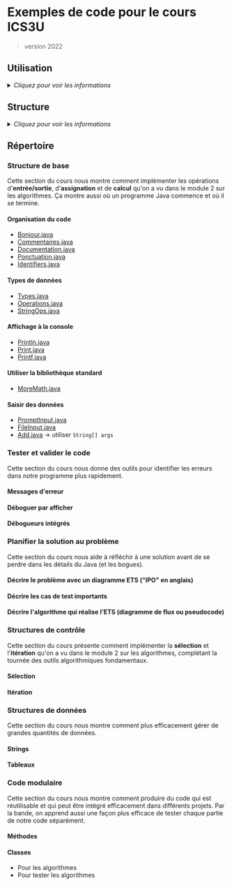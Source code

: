 # Exemples de code pour le cours ICS3U
> version 2022

## Utilisation

<details>
    <summary><i>Cliquez pour voir les informations</i></summary>

Les exemples sont préparés pour téléchargement par les élèves du cours ICS3U de M. Crowley. 

* Cloner le répertoire sur votre ordinateur
* Si l'enseignant ajoute des nouveaux fichiers, simplement faire un Fetch (cliquer sur le bouton synchroniser dans VS Code)
* Vous ne pouvez pas pousser vos changements dans ce dossier. Le partage se fait à sens unique.

Ces exemples sont complémentaires aux leçons présentées en classe et sont souvent la base des exercices.

</details>


## Structure

<details>
    <summary><i>Cliquez pour voir les informations</i></summary>

Tout le code se trouve dans le même dossier racine - c'est voulu : on peut alors facilement utiliser du code de n'importe quel fichier existant dans n'importe quel nouveau fichier. Dans le jargon de Java, tout le code se trouve dans le même *package*, et les membres d'un package peuvent toujours se voir.

</details>

## Répertoire

### Structure de base

Cette section du cours nous montre comment implémenter les opérations d'**entrée/sortie**, d'**assignation** et de **calcul** qu'on a vu dans le module 2 sur les algorithmes. Ça montre aussi où un programme Java commence et où il se termine.

#### Organisation du code

* [Bonjour.java](Bonjour.java)
* [Commentaires.java](Commentaires.java)
* [Documentation.java](Documentation.java)
* [Ponctuation.java](Ponctuation.java)
* [Identifiers.java](Identifiers.java)

#### Types de données

* [Types.java](Types.java)
* [Operations.java](Operations.java)
* [StringOps.java](StringOps.java)

#### Affichage à la console

* [Println.java](Println.java)
* [Print.java](Print.java)
* [Printf.java](Printf.java)

#### Utiliser la bibliothèque standard

* [MoreMath.java](MoreMath.java)

#### Saisir des données

* [PromptInput.java](PromptInput.java)
* [FileInput.java](FileInput.java)
* [Add.java](Add.java) -> utiliser `String[] args`

### Tester et valider le code

Cette section du cours nous donne des outils pour identifier les erreurs dans notre programme plus rapidement.

#### Messages d'erreur

#### Déboguer par afficher

#### Débogueurs intégrés

### Planifier la solution au problème

Cette section du cours nous aide à réfléchir à une solution avant de se perdre dans les détails du Java (et les bogues).

#### Décrire le problème avec un diagramme ETS ("IPO" en anglais)

#### Décrire les cas de test importants

#### Décrire l'algorithme qui réalise l'ETS (diagramme de flux ou pseudocode)

### Structures de contrôle

Cette section du cours présente comment implémenter la **sélection** et l'**itération** qu'on a vu dans le module 2 sur les algorithmes, complétant la tournée des outils algorithmiques fondamentaux.

#### Sélection

#### Itération

### Structures de données

Cette section du cours nous montre comment plus efficacement gérer de grandes quantités de données.

#### Strings

#### Tableaux

### Code modulaire

Cette section du cours nous montre comment produire du code qui est réutilisable et qui peut être intégré efficacement dans différents projets. Par la bande, on apprend aussi une façon plus efficace de tester chaque partie de notre code séparément.

#### Méthodes

#### Classes
* Pour les algorithmes
* Pour tester les algorithmes
